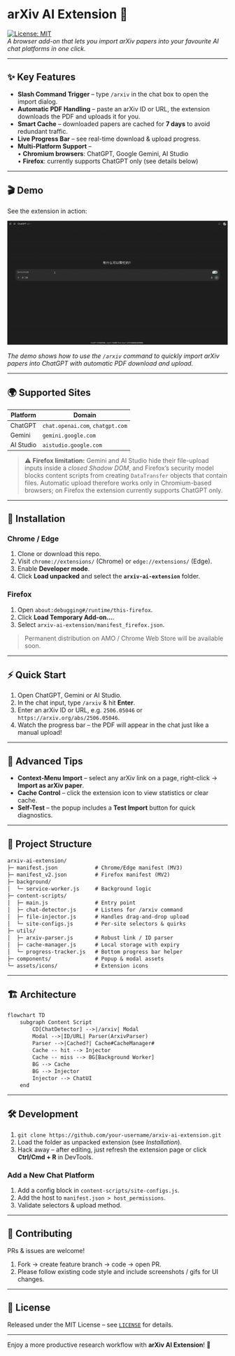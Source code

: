 # arXiv AI Extension&nbsp;🚀  

[![License: MIT](https://img.shields.io/badge/License-MIT-green.svg)](LICENSE)  
*A browser add-on that lets you import arXiv papers into your favourite AI chat platforms in one click.*

---

## ✨ Key Features
- **Slash Command Trigger** – type `/arxiv` in the chat box to open the import dialog.  
- **Automatic PDF Handling** – paste an arXiv ID or URL, the extension downloads the PDF and uploads it for you.  
- **Smart Cache** – downloaded papers are cached for **7 days** to avoid redundant traffic.  
- **Live Progress Bar** – see real-time download & upload progress.  
- **Multi-Platform Support** –  
  • **Chromium browsers**: ChatGPT, Google Gemini, AI Studio  
  • **Firefox**: currently supports ChatGPT only (see details below)

---

## 🎬 Demo

See the extension in action:

![Demo](demo.gif)

*The demo shows how to use the `/arxiv` command to quickly import arXiv papers into ChatGPT with automatic PDF download and upload.*

---

## 🌍 Supported Sites
| Platform | Domain |
|----------|--------|
| ChatGPT  | `chat.openai.com`, `chatgpt.com` |
| Gemini   | `gemini.google.com` |
| AI Studio| `aistudio.google.com` |

> ⚠️ **Firefox limitation:** Gemini and AI Studio hide their file-upload inputs inside a *closed Shadow DOM*, and Firefox’s security model blocks content scripts from creating `DataTransfer` objects that contain files. Automatic upload therefore works only in Chromium-based browsers; on Firefox the extension currently supports ChatGPT only.

---

## 🔧 Installation

### Chrome / Edge
1. Clone or download this repo.  
2. Visit `chrome://extensions/` (Chrome) or `edge://extensions/` (Edge).  
3. Enable **Developer mode**.  
4. Click **Load unpacked** and select the **`arxiv-ai-extension`** folder.  

### Firefox
1. Open `about:debugging#/runtime/this-firefox`.  
2. Click **Load Temporary Add-on…**.  
3. Select `arxiv-ai-extension/manifest_firefox.json`.  

> Permanent distribution on AMO / Chrome Web Store will be available soon.

---

## ⚡ Quick Start
1. Open ChatGPT, Gemini or AI Studio.  
2. In the chat input, type `/arxiv` & hit **Enter**.  
3. Enter an arXiv ID or URL, e.g. `2506.05046` or `https://arxiv.org/abs/2506.05046`.  
4. Watch the progress bar – the PDF will appear in the chat just like a manual upload!  

---

## 🎯 Advanced Tips
- **Context-Menu Import** – select any arXiv link on a page, right-click → **Import as arXiv paper**.  
- **Cache Control** – click the extension icon to view statistics or clear cache.  
- **Self-Test** – the popup includes a **Test Import** button for quick diagnostics.  

---

## 📁 Project Structure
```text
arxiv-ai-extension/
├─ manifest.json            # Chrome/Edge manifest (MV3)
├─ manifest_v2.json         # Firefox manifest (MV2)
├─ background/
│  └─ service-worker.js     # Background logic
├─ content-scripts/
│  ├─ main.js               # Entry point
│  ├─ chat-detector.js      # Listens for /arxiv command
│  ├─ file-injector.js      # Handles drag-and-drop upload
│  └─ site-configs.js       # Per-site selectors & quirks
├─ utils/
│  ├─ arxiv-parser.js       # Robust link / ID parser
│  ├─ cache-manager.js      # Local storage with expiry
│  └─ progress-tracker.js   # Bottom progress bar helper
├─ components/              # Popup & modal assets
└─ assets/icons/            # Extension icons
```

---

## 🏗️ Architecture
```mermaid
flowchart TD
    subgraph Content Script
        CD[ChatDetector] -->|/arxiv| Modal
        Modal -->|ID/URL| Parser(ArxivParser)
        Parser -->|Cached?| Cache#CacheManager#
        Cache -- hit --> Injector
        Cache -- miss --> BG[Background Worker]
        BG --> Cache
        BG --> Injector
        Injector --> ChatUI
    end
```

---

## 🛠️ Development
1. `git clone https://github.com/your-username/arxiv-ai-extension.git`  
2. Load the folder as unpacked extension (see *Installation*).  
3. Hack away – after editing, just refresh the extension page or click **Ctrl/Cmd + R** in DevTools.  

### Add a New Chat Platform
1. Add a config block in `content-scripts/site-configs.js`.  
2. Add the host to `manifest.json > host_permissions`.  
3. Validate selectors & upload method.

---

## 🤝 Contributing
PRs & issues are welcome!  
1. Fork → create feature branch → code → open PR.  
2. Please follow existing code style and include screenshots / gifs for UI changes.

---

## 📜 License
Released under the MIT License – see [`LICENSE`](LICENSE) for details.

---

Enjoy a more productive research workflow with **arXiv AI Extension**! 🌟
